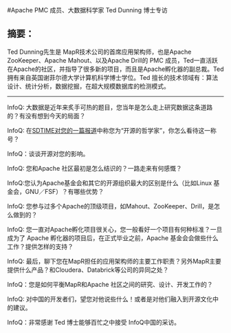 #Apache PMC 成员、大数据科学家 Ted Dunning 博士专访

## 摘要：

Ted Dunning先生是 MapR技术公司的首席应用架构师，也是Apache ZooKeeper、Apache Mahout、以及Apache Drill的 PMC 成员，Ted一直活跃在Apache的社区，并指导了很多新的项目，而且是Apache孵化器的副总裁。Ted 拥有来自英国谢菲尔德大学计算机科学博士学位。Ted 擅长的技术领域有：算法设计、统计分析，数据挖掘，在超大规模数据库的检测模式。

--------------------------------------------------


InfoQ: 大数据是近年来炙手可热的题目，您当年是怎么走上研究数据这条道路的？有没有想到今天的局面？

>>

InfoQ: 在[SDTIME对您的一篇报道](http://sdtimes.com/the-tale-of-ted-dunning/)中称您为“开源的哲学家”，你怎么看待这一称号？
>>


InfoQ：谈谈开源对您的影响。
>>

InfoQ: 您和Apache 社区最初是怎么结识的？一路走来有何感慨？
 
>>

InfoQ:您认为Apache基金会和其它的开源组织最大的区别是什么（比如Linux 基金会，GNU／FSF）？有哪些优势？


InfoQ: 您参与过多个Apache的顶级项目，如Mahout、ZooKeeper、Drill，是怎么做到的？
 
>>




InfoQ: 您一直对Apache孵化项目很关心，您一般看好一个项目有何种标准？一旦成为了 Apache 孵化器的项目后，在正式毕业之前，Apache 基金会会做些什么工作？提供怎样的支持？

>>



InfoQ: 最后，聊下您在MapR担任的应用架构师的主要工作职责？另外MapR主要提供什么产品？和Cloudera、Databrick等公司的异同之处？

>>

InfoQ：您是如何平衡MapR和Apache 社区之间的研究、设计、开发工作的？


>>




InfoQ: 对中国的开发者们，望您对他说些什么！或者是对他们融入到开源文化中的建议。

>>


InfoQ：非常感谢 Ted 博士能够百忙之中接受 InfoQ中国的采访。 


